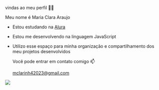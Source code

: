 vindas ao meu perfil 💙💙

Meu nome é Maria Clara Araujo

- Estou estudando na  [Alura](https://www.alura.com.br)

- Estou me desenvolvendo na linguagem JavaScript

- Utilizo esse espaço para minha organização e compartilhamento dos meu projetos desenvolvidos

  Você pode entrar em contato comigo 📫
  
  mclarinh42023@gmail.com

![](https://media1.tenor.com/m/eP2gYNeZAAUAAAAC/baby-rapunzel.gif0)
  

